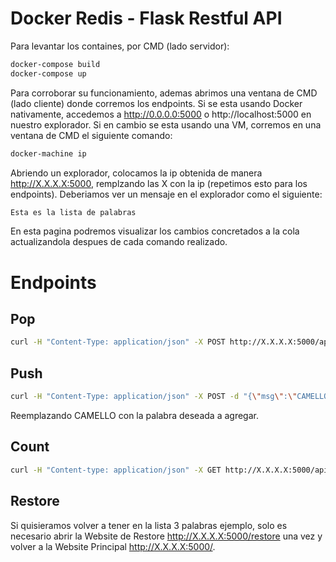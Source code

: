 # Docker Redis - Flask Restful API

Para levantar los containes, por CMD (lado servidor):

```sh
docker-compose build
docker-compose up
```

Para corroborar su funcionamiento, ademas abrimos una ventana de CMD (lado cliente) donde corremos los endpoints.
Si se esta usando Docker nativamente, accedemos a http://0.0.0.0:5000 o http://localhost:5000 en nuestro explorador.
Si en cambio se esta usando una VM, corremos en una ventana de CMD el siguiente comando:
```sh
docker-machine ip
```
Abriendo un explorador, colocamos la ip obtenida de manera http://X.X.X.X:5000, remplzando las X con la ip (repetimos esto para los endpoints).
Deberiamos ver un mensaje en el explorador como el siguiente:
```sh
Esta es la lista de palabras
```
En esta pagina podremos visualizar los cambios concretados a la cola actualizandola despues de cada comando realizado.

# Endpoints

## Pop
```sh
curl -H "Content-Type: application/json" -X POST http://X.X.X.X:5000/api/queue/pop
```

## Push
```sh
curl -H "Content-Type: application/json" -X POST -d "{\"msg\":\"CAMELLO\"}" http://X.X.X.X:5000/api/queue/push
```
Reemplazando CAMELLO con la palabra deseada a agregar.

## Count

```sh
curl -H "Content-type: application/json" -X GET http://X.X.X.X:5000/api/queue/count
```

## Restore

Si quisieramos volver a tener en la lista 3 palabras ejemplo, solo es necesario abrir la Website de Restore http://X.X.X.X:5000/restore una vez y volver a la Website Principal http://X.X.X.X:5000/.
